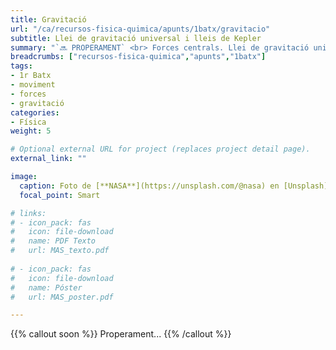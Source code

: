 ```yaml
---
title: Gravitació
url: "/ca/recursos-fisica-quimica/apunts/1batx/gravitacio"
subtitle: Llei de gravitació universal i lleis de Kepler
summary: "`🔜 PROPERAMENT` <br> Forces centrals. Llei de gravitació universal. Lleis de Kepler."
breadcrumbs: ["recursos-fisica-quimica","apunts","1batx"]
tags:
- 1r Batx
- moviment
- forces
- gravitació
categories:
- Física
weight: 5

# Optional external URL for project (replaces project detail page).
external_link: ""

image:
  caption: Foto de [**NASA**](https://unsplash.com/@nasa) en [Unsplash](https://unsplash.com)
  focal_point: Smart

# links:
# - icon_pack: fas
#   icon: file-download
#   name: PDF Texto
#   url: MAS_texto.pdf
  
# - icon_pack: fas
#   icon: file-download
#   name: Póster
#   url: MAS_poster.pdf

---
```


<!-- <iframe src="https://phet.colorado.edu/sims/html/gravity-force-lab/latest/gravity-force-lab_es.html" width="800" height="600" scrolling="no" allowfullscreen></iframe> -->

<!-- <iframe src="https://phet.colorado.edu/sims/html/gravity-and-orbits/latest/gravity-and-orbits_es.html" width="800" height="600" scrolling="no" allowfullscreen></iframe> -->

{{% callout soon %}}
Properament...
{{% /callout %}}